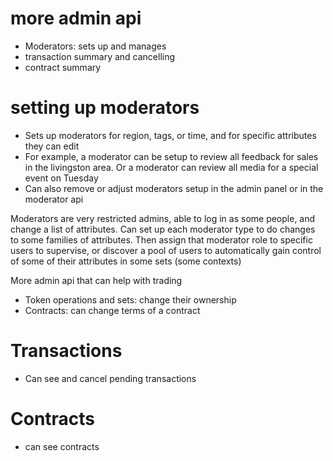 # more admin api

* Moderators: sets up and manages
* transaction summary and cancelling
* contract summary

# setting up moderators

* Sets up moderators for region, tags, or time, and for specific attributes they can edit
* For example, a moderator can be setup to review all feedback for sales in the livingston area. Or a moderator can review all media for a special event on Tuesday
* Can also remove or adjust moderators setup in the admin panel or in the moderator api


Moderators are very restricted admins, able to log in as some people, and change a list of attributes. Can set up each moderator type to do changes to some families of attributes.
Then assign that moderator role to specific users to supervise, or discover a pool of users to automatically gain control of some of their attributes in some sets (some contexts)


More admin api that can help with trading

* Token operations and sets: change their ownership
* Contracts: can change terms of a contract



# Transactions

* Can see and cancel pending transactions


# Contracts
* can see contracts